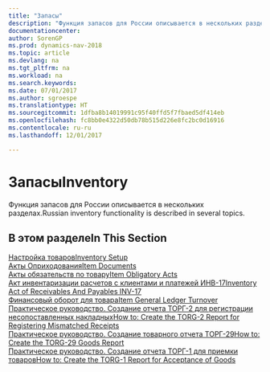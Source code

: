 ```yaml
---
title: "Запасы"
description: "Функция запасов для России описывается в нескольких разделах."
documentationcenter: 
author: SorenGP
ms.prod: dynamics-nav-2018
ms.topic: article
ms.devlang: na
ms.tgt_pltfrm: na
ms.workload: na
ms.search.keywords: 
ms.date: 07/01/2017
ms.author: sgroespe
ms.translationtype: HT
ms.sourcegitcommit: 1dfba8b14019991c95f40ffd5f7fbaed5df414eb
ms.openlocfilehash: fc8bb0e4322d50db78b515d226e8fc2bc0d16916
ms.contentlocale: ru-ru
ms.lasthandoff: 12/01/2017

---
```

# <a name="inventory"></a><span data-ttu-id="b36ae-103">Запасы</span><span class="sxs-lookup"><span data-stu-id="b36ae-103">Inventory</span></span>
<span data-ttu-id="b36ae-104">Функция запасов для России описывается в нескольких разделах.</span><span class="sxs-lookup"><span data-stu-id="b36ae-104">Russian inventory functionality is described in several topics.</span></span>

## <a name="in-this-section"></a><span data-ttu-id="b36ae-105">В этом разделе</span><span class="sxs-lookup"><span data-stu-id="b36ae-105">In This Section</span></span>
[<span data-ttu-id="b36ae-106">Настройка товаров</span><span class="sxs-lookup"><span data-stu-id="b36ae-106">Inventory Setup</span></span>](inventory-setup.md)  
[<span data-ttu-id="b36ae-107">Акты Оприходования</span><span class="sxs-lookup"><span data-stu-id="b36ae-107">Item Documents</span></span>](item-documents.md)  
[<span data-ttu-id="b36ae-108">Акты обязательств по товару</span><span class="sxs-lookup"><span data-stu-id="b36ae-108">Item Obligatory Acts</span></span>](item-obligatory-acts.md)  
[<span data-ttu-id="b36ae-109">Акт инвентаризации расчетов с клиентами и платежей ИНВ-17</span><span class="sxs-lookup"><span data-stu-id="b36ae-109">Inventory Act of Receivables And Payables INV-17</span></span>](inventory-act-of-receivables-and-payables-inv-17.md)  
[<span data-ttu-id="b36ae-110">Финансовый оборот для товара</span><span class="sxs-lookup"><span data-stu-id="b36ae-110">Item General Ledger Turnover</span></span>](item-general-ledger-turnover.md)  
[<span data-ttu-id="b36ae-111">Практическое руководство. Создание отчета ТОРГ-2 для регистрации несопоставленных накладных</span><span class="sxs-lookup"><span data-stu-id="b36ae-111">How to: Create the TORG-2 Report for Registering Mismatched Receipts</span></span>](how-to-create-the-torg-2-report-for-registering-mismatched-receipts.md)  
[<span data-ttu-id="b36ae-112">Практическое руководство. Создание товарного отчета ТОРГ-29</span><span class="sxs-lookup"><span data-stu-id="b36ae-112">How to: Create the TORG-29 Goods Report</span></span>](how-to-create-the-torg-29-goods-report.md)  
[<span data-ttu-id="b36ae-113">Практическое руководство. Создание отчета ТОРГ-1 для приемки товаров</span><span class="sxs-lookup"><span data-stu-id="b36ae-113">How to: Create the TORG-1 Report for Acceptance of Goods</span></span>](how-to-create-the-torg-1-report-for-acceptance-of-goods.md)

